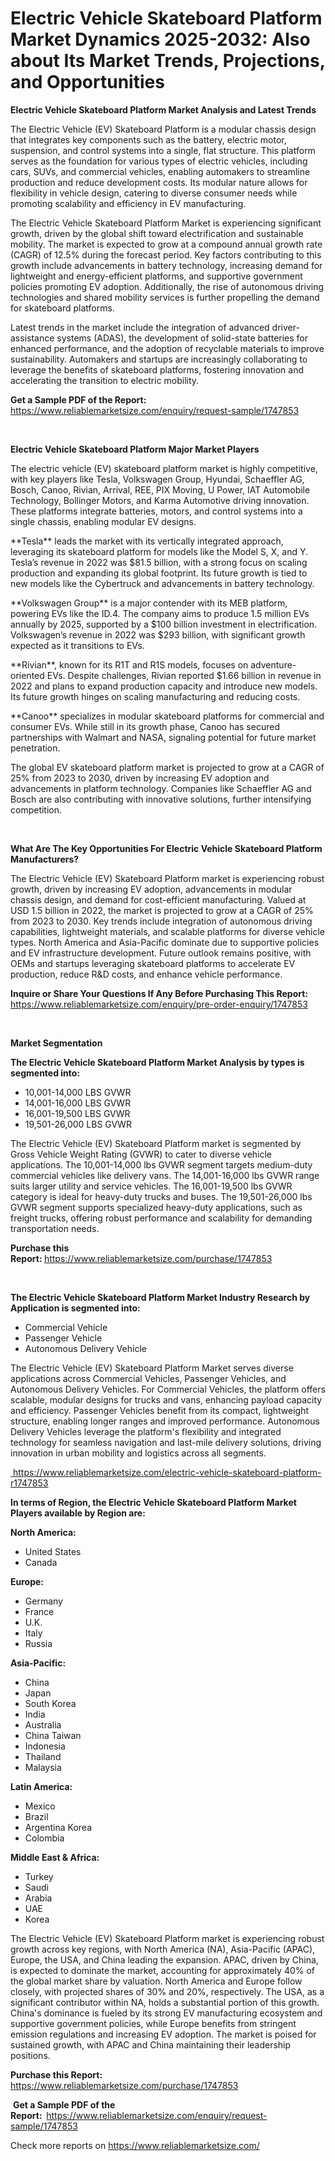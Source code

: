 <p><h1>Electric Vehicle Skateboard Platform Market Dynamics 2025-2032: Also about Its Market Trends, Projections, and Opportunities</h1></p><p><strong>Electric Vehicle Skateboard Platform Market Analysis and Latest Trends</strong></p>
<p><p>The Electric Vehicle (EV) Skateboard Platform is a modular chassis design that integrates key components such as the battery, electric motor, suspension, and control systems into a single, flat structure. This platform serves as the foundation for various types of electric vehicles, including cars, SUVs, and commercial vehicles, enabling automakers to streamline production and reduce development costs. Its modular nature allows for flexibility in vehicle design, catering to diverse consumer needs while promoting scalability and efficiency in EV manufacturing.</p><p>The Electric Vehicle Skateboard Platform Market is experiencing significant growth, driven by the global shift toward electrification and sustainable mobility. The market is expected to grow at a compound annual growth rate (CAGR) of 12.5% during the forecast period. Key factors contributing to this growth include advancements in battery technology, increasing demand for lightweight and energy-efficient platforms, and supportive government policies promoting EV adoption. Additionally, the rise of autonomous driving technologies and shared mobility services is further propelling the demand for skateboard platforms.</p><p>Latest trends in the market include the integration of advanced driver-assistance systems (ADAS), the development of solid-state batteries for enhanced performance, and the adoption of recyclable materials to improve sustainability. Automakers and startups are increasingly collaborating to leverage the benefits of skateboard platforms, fostering innovation and accelerating the transition to electric mobility.</p></p>
<p><strong>Get a Sample PDF of the Report:&nbsp;</strong> <a href="https://www.reliablemarketsize.com/enquiry/request-sample/1747853?utm_campaign=1845&utm_medium=2&utm_source=Github&utm_content=ia&utm_term=22012025&utm_id=electric-vehicle-skateboard-platform">https://www.reliablemarketsize.com/enquiry/request-sample/1747853</a></p>
<p>&nbsp;</p>
<p><strong>Electric Vehicle Skateboard Platform Major Market Players</strong></p>
<p><p>The electric vehicle (EV) skateboard platform market is highly competitive, with key players like Tesla, Volkswagen Group, Hyundai, Schaeffler AG, Bosch, Canoo, Rivian, Arrival, REE, PIX Moving, U Power, IAT Automobile Technology, Bollinger Motors, and Karma Automotive driving innovation. These platforms integrate batteries, motors, and control systems into a single chassis, enabling modular EV designs.</p><p>**Tesla** leads the market with its vertically integrated approach, leveraging its skateboard platform for models like the Model S, X, and Y. Tesla’s revenue in 2022 was $81.5 billion, with a strong focus on scaling production and expanding its global footprint. Its future growth is tied to new models like the Cybertruck and advancements in battery technology.</p><p>**Volkswagen Group** is a major contender with its MEB platform, powering EVs like the ID.4. The company aims to produce 1.5 million EVs annually by 2025, supported by a $100 billion investment in electrification. Volkswagen’s revenue in 2022 was $293 billion, with significant growth expected as it transitions to EVs.</p><p>**Rivian**, known for its R1T and R1S models, focuses on adventure-oriented EVs. Despite challenges, Rivian reported $1.66 billion in revenue in 2022 and plans to expand production capacity and introduce new models. Its future growth hinges on scaling manufacturing and reducing costs.</p><p>**Canoo** specializes in modular skateboard platforms for commercial and consumer EVs. While still in its growth phase, Canoo has secured partnerships with Walmart and NASA, signaling potential for future market penetration.</p><p>The global EV skateboard platform market is projected to grow at a CAGR of 25% from 2023 to 2030, driven by increasing EV adoption and advancements in platform technology. Companies like Schaeffler AG and Bosch are also contributing with innovative solutions, further intensifying competition.</p></p>
<p>&nbsp;</p>
<p><strong>What Are The Key Opportunities For Electric Vehicle Skateboard Platform Manufacturers?</strong></p>
<p><p>The Electric Vehicle (EV) Skateboard Platform market is experiencing robust growth, driven by increasing EV adoption, advancements in modular chassis design, and demand for cost-efficient manufacturing. Valued at USD 1.5 billion in 2022, the market is projected to grow at a CAGR of 25% from 2023 to 2030. Key trends include integration of autonomous driving capabilities, lightweight materials, and scalable platforms for diverse vehicle types. North America and Asia-Pacific dominate due to supportive policies and EV infrastructure development. Future outlook remains positive, with OEMs and startups leveraging skateboard platforms to accelerate EV production, reduce R&D costs, and enhance vehicle performance.</p></p>
<p><strong>Inquire or Share Your Questions If Any Before Purchasing This Report:</strong> <a href="https://www.reliablemarketsize.com/enquiry/pre-order-enquiry/1747853?utm_campaign=1845&utm_medium=2&utm_source=Github&utm_content=ia&utm_term=22012025&utm_id=electric-vehicle-skateboard-platform">https://www.reliablemarketsize.com/enquiry/pre-order-enquiry/1747853</a></p>
<p>&nbsp;</p>
<p><strong>Market Segmentation</strong></p>
<p><strong>The Electric Vehicle Skateboard Platform Market Analysis by types is segmented into:</strong></p>
<p><ul><li>10,001-14,000 LBS GVWR</li><li>14,001-16,000 LBS GVWR</li><li>16,001-19,500 LBS GVWR</li><li>19,501-26,000 LBS GVWR</li></ul></p>
<p><p>The Electric Vehicle (EV) Skateboard Platform market is segmented by Gross Vehicle Weight Rating (GVWR) to cater to diverse vehicle applications. The 10,001-14,000 lbs GVWR segment targets medium-duty commercial vehicles like delivery vans. The 14,001-16,000 lbs GVWR range suits larger utility and service vehicles. The 16,001-19,500 lbs GVWR category is ideal for heavy-duty trucks and buses. The 19,501-26,000 lbs GVWR segment supports specialized heavy-duty applications, such as freight trucks, offering robust performance and scalability for demanding transportation needs.</p></p>
<p><strong>Purchase this Report:&nbsp;</strong><a href="https://www.reliablemarketsize.com/purchase/1747853?utm_campaign=1845&utm_medium=2&utm_source=Github&utm_content=ia&utm_term=22012025&utm_id=electric-vehicle-skateboard-platform">https://www.reliablemarketsize.com/purchase/1747853</a></p>
<p>&nbsp;</p>
<p><strong>The Electric Vehicle Skateboard Platform Market Industry Research by Application is segmented into:</strong></p>
<p><ul><li>Commercial Vehicle</li><li>Passenger Vehicle</li><li>Autonomous Delivery Vehicle</li></ul></p>
<p><p>The Electric Vehicle (EV) Skateboard Platform Market serves diverse applications across Commercial Vehicles, Passenger Vehicles, and Autonomous Delivery Vehicles. For Commercial Vehicles, the platform offers scalable, modular designs for trucks and vans, enhancing payload capacity and efficiency. Passenger Vehicles benefit from its compact, lightweight structure, enabling longer ranges and improved performance. Autonomous Delivery Vehicles leverage the platform's flexibility and integrated technology for seamless navigation and last-mile delivery solutions, driving innovation in urban mobility and logistics across all segments.</p></p>
<p><a href="https://www.reliablemarketsize.com/electric-vehicle-skateboard-platform-r1747853?utm_campaign=1845&utm_medium=2&utm_source=Github&utm_content=ia&utm_term=22012025&utm_id=electric-vehicle-skateboard-platform">&nbsp;https://www.reliablemarketsize.com/electric-vehicle-skateboard-platform-r1747853</a></p>
<p><strong>In terms of Region, the Electric Vehicle Skateboard Platform Market Players available by Region are:</strong></p>
<p>
    <p> <strong> North America: </strong>
        <ul>
            <li>United States</li>
            <li>Canada</li>
        </ul>
        </p> 
    <p> <strong> Europe: </strong>
        <ul>
            <li>Germany</li>
            <li>France</li>
            <li>U.K.</li>
            <li>Italy</li>
            <li>Russia</li>
        </ul>
        </p> 
    <p> <strong> Asia-Pacific: </strong>
        <ul>
            <li>China</li>
            <li>Japan</li>
            <li>South Korea</li>
            <li>India</li>
            <li>Australia</li>
            <li>China Taiwan</li>
            <li>Indonesia</li>
            <li>Thailand</li>
            <li>Malaysia</li>
        </ul>
        </p> 
    <p> <strong> Latin America: </strong>
        <ul>
            <li>Mexico</li>
            <li>Brazil</li>
            <li>Argentina Korea</li>
            <li>Colombia</li>
        </ul>
        </p> 
    <p> <strong> Middle East & Africa: </strong>
        <ul>
            <li>Turkey</li>
            <li>Saudi</li>
            <li>Arabia</li>
            <li>UAE</li>
            <li>Korea</li>
        </ul>
    </p>
    </p>
<p><p>The Electric Vehicle (EV) Skateboard Platform market is experiencing robust growth across key regions, with North America (NA), Asia-Pacific (APAC), Europe, the USA, and China leading the expansion. APAC, driven by China, is expected to dominate the market, accounting for approximately 40% of the global market share by valuation. North America and Europe follow closely, with projected shares of 30% and 20%, respectively. The USA, as a significant contributor within NA, holds a substantial portion of this growth. China's dominance is fueled by its strong EV manufacturing ecosystem and supportive government policies, while Europe benefits from stringent emission regulations and increasing EV adoption. The market is poised for sustained growth, with APAC and China maintaining their leadership positions.</p></p>
<p><strong>Purchase this Report: </strong><a href="https://www.reliablemarketsize.com/purchase/1747853?utm_campaign=1845&utm_medium=2&utm_source=Github&utm_content=ia&utm_term=22012025&utm_id=electric-vehicle-skateboard-platform">https://www.reliablemarketsize.com/purchase/1747853</a></p>
<p>&nbsp;<strong>Get a Sample PDF of the Report:&nbsp;&nbsp;</strong><a href="https://www.reliablemarketsize.com/enquiry/request-sample/1747853?utm_campaign=1845&utm_medium=2&utm_source=Github&utm_content=ia&utm_term=22012025&utm_id=electric-vehicle-skateboard-platform">https://www.reliablemarketsize.com/enquiry/request-sample/1747853</a></p>
<p><strong></strong></p>
<p>Check more reports on <a href="https://www.reliablemarketsize.com/?utm_campaign=1845&utm_medium=2&utm_source=Github&utm_content=ia&utm_term=22012025&utm_id=electric-vehicle-skateboard-platform">https://www.reliablemarketsize.com/</a></p>